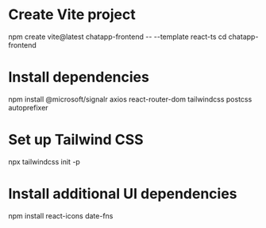 # Create Vite project
npm create vite@latest chatapp-frontend -- --template react-ts
cd chatapp-frontend

# Install dependencies
npm install @microsoft/signalr axios react-router-dom tailwindcss postcss autoprefixer

# Set up Tailwind CSS
npx tailwindcss init -p

# Install additional UI dependencies
npm install react-icons date-fns